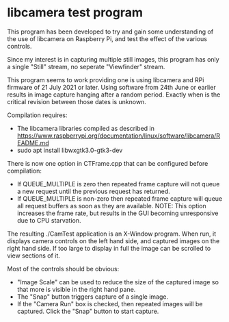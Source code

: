 # libcamera test program

This program has been developed to try and gain some understanding of the use of libcamera
on Raspberry Pi, and test the effect of the various controls.

Since my interest is in capturing multiple still images, this program has only a single
"Still" stream, no seperate "Viewfinder" stream.

This program seems to work providing one is using libcamera and RPi firmware of 21 July 2021
or later. Using software from 24th June or earlier results in image capture hanging after a random
period. Exactly when is the critical revision between those dates is unknown.

Compilation requires:

* The libcamera libraries compiled as described in
https://www.raspberrypi.org/documentation/linux/software/libcamera/README.md
* sudo apt install libwxgtk3.0-gtk3-dev

There is now one option in CTFrame.cpp that can be configured before compilation:

* If QUEUE_MULTIPLE is zero then repeated frame capture will not queue a new request
until the previous request has returned.
* If QUEUE_MULTIPLE is non-zero then repeated frame capture will queue all request
buffers as soon as they are available. NOTE: This option increases the frame rate, but results
in the GUI becoming unresponsive due to CPU starvation.

The resulting ./CamTest application is an X-Window program. When run, it displays camera controls
on the left hand side, and captured images on the right hand side. If too large to display in full
the image can be scrolled to view sections of it.

Most of the controls should be obvious:

* "Image Scale" can be used to reduce the size of the captured image so that more is visible
in the right hand pane.
* The "Snap" button triggers capture of a single image.
* If the "Camera Run" box is checked, then repeated images will be captured. Click the "Snap"
button to start capture.
